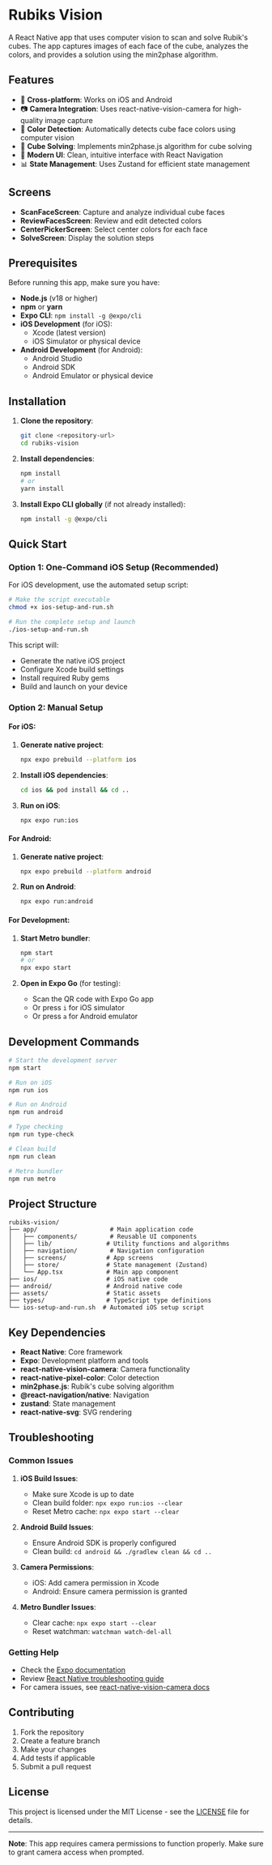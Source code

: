 # Rubiks Vision

A React Native app that uses computer vision to scan and solve Rubik's cubes. The app captures images of each face of the cube, analyzes the colors, and provides a solution using the min2phase algorithm.

## Features

- 📱 **Cross-platform**: Works on iOS and Android
- 📷 **Camera Integration**: Uses react-native-vision-camera for high-quality image capture
- 🎯 **Color Detection**: Automatically detects cube face colors using computer vision
- 🧩 **Cube Solving**: Implements min2phase.js algorithm for cube solving
- 🎨 **Modern UI**: Clean, intuitive interface with React Navigation
- 📊 **State Management**: Uses Zustand for efficient state management

## Screens

- **ScanFaceScreen**: Capture and analyze individual cube faces
- **ReviewFacesScreen**: Review and edit detected colors
- **CenterPickerScreen**: Select center colors for each face
- **SolveScreen**: Display the solution steps

## Prerequisites

Before running this app, make sure you have:

- **Node.js** (v18 or higher)
- **npm** or **yarn**
- **Expo CLI**: `npm install -g @expo/cli`
- **iOS Development** (for iOS):
  - Xcode (latest version)
  - iOS Simulator or physical device
- **Android Development** (for Android):
  - Android Studio
  - Android SDK
  - Android Emulator or physical device

## Installation

1. **Clone the repository**:
   ```bash
   git clone <repository-url>
   cd rubiks-vision
   ```

2. **Install dependencies**:
   ```bash
   npm install
   # or
   yarn install
   ```

3. **Install Expo CLI globally** (if not already installed):
   ```bash
   npm install -g @expo/cli
   ```

## Quick Start

### Option 1: One-Command iOS Setup (Recommended)

For iOS development, use the automated setup script:

```bash
# Make the script executable
chmod +x ios-setup-and-run.sh

# Run the complete setup and launch
./ios-setup-and-run.sh
```

This script will:
- Generate the native iOS project
- Configure Xcode build settings
- Install required Ruby gems
- Build and launch on your device

### Option 2: Manual Setup

#### For iOS:

1. **Generate native project**:
   ```bash
   npx expo prebuild --platform ios
   ```

2. **Install iOS dependencies**:
   ```bash
   cd ios && pod install && cd ..
   ```

3. **Run on iOS**:
   ```bash
   npx expo run:ios
   ```

#### For Android:

1. **Generate native project**:
   ```bash
   npx expo prebuild --platform android
   ```

2. **Run on Android**:
   ```bash
   npx expo run:android
   ```

#### For Development:

1. **Start Metro bundler**:
   ```bash
   npm start
   # or
   npx expo start
   ```

2. **Open in Expo Go** (for testing):
   - Scan the QR code with Expo Go app
   - Or press `i` for iOS simulator
   - Or press `a` for Android emulator

## Development Commands

```bash
# Start the development server
npm start

# Run on iOS
npm run ios

# Run on Android
npm run android

# Type checking
npm run type-check

# Clean build
npm run clean

# Metro bundler
npm run metro
```

## Project Structure

```
rubiks-vision/
├── app/                    # Main application code
│   ├── components/         # Reusable UI components
│   ├── lib/               # Utility functions and algorithms
│   ├── navigation/         # Navigation configuration
│   ├── screens/           # App screens
│   ├── store/             # State management (Zustand)
│   └── App.tsx            # Main app component
├── ios/                   # iOS native code
├── android/               # Android native code
├── assets/                # Static assets
├── types/                 # TypeScript type definitions
└── ios-setup-and-run.sh  # Automated iOS setup script
```

## Key Dependencies

- **React Native**: Core framework
- **Expo**: Development platform and tools
- **react-native-vision-camera**: Camera functionality
- **react-native-pixel-color**: Color detection
- **min2phase.js**: Rubik's cube solving algorithm
- **@react-navigation/native**: Navigation
- **zustand**: State management
- **react-native-svg**: SVG rendering

## Troubleshooting

### Common Issues

1. **iOS Build Issues**:
   - Make sure Xcode is up to date
   - Clean build folder: `npx expo run:ios --clear`
   - Reset Metro cache: `npx expo start --clear`

2. **Android Build Issues**:
   - Ensure Android SDK is properly configured
   - Clean build: `cd android && ./gradlew clean && cd ..`

3. **Camera Permissions**:
   - iOS: Add camera permission in Xcode
   - Android: Ensure camera permission is granted

4. **Metro Bundler Issues**:
   - Clear cache: `npx expo start --clear`
   - Reset watchman: `watchman watch-del-all`

### Getting Help

- Check the [Expo documentation](https://docs.expo.dev/)
- Review [React Native troubleshooting guide](https://reactnative.dev/docs/troubleshooting)
- For camera issues, see [react-native-vision-camera docs](https://react-native-vision-camera.com/)

## Contributing

1. Fork the repository
2. Create a feature branch
3. Make your changes
4. Add tests if applicable
5. Submit a pull request

## License

This project is licensed under the MIT License - see the [LICENSE](LICENSE) file for details.

---

**Note**: This app requires camera permissions to function properly. Make sure to grant camera access when prompted.
